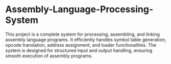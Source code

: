 # Assembly-Language-Processing-System
This project is a complete system for processing, assembling, and linking assembly language programs. It efficiently handles symbol table generation, opcode translation, address assignment, and loader functionalities. The system is designed for structured input and output handling, ensuring smooth execution of assembly programs.
